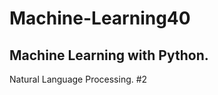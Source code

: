 # Machine-Learning40
Machine Learning with Python.
----------------------------
Natural Language Processing. #2
